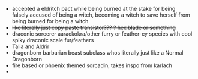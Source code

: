 - accepted a eldritch pact while being burned at the stake for being falsely accused of being a witch, becoming a witch to save herself from being burned for being a witch
- ~~like literally just copy paste transistor??? ? hex blade or something~~
- draconic sorcerer aarackokra/other furry or feather-ey species with cool spiky draconic scale fur/feathers
- Talia and Aldrir
- dragonborn barbarian beast subclass whos literally just like a Normal Dragonborn
- fire based or phoenix themed sorcadin, takes inspo from karlach
- 